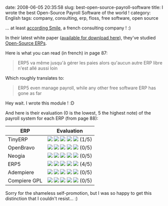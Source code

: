 date: 2008-06-05 20:35:58
slug: best-open-source-payroll-software
title: I wrote the best Open-Source Payroll Software of the world !
category: English
tags: company, consulting, erp, floss, free software, open source

... at least [according Smile](http://www.smile.fr), a french consulting company ! :)

In their latest white paper ([available for download here](http://www.smile.fr/Livres-blancs/ERP-et-decisionnel/ERP-open-source)), they've studied [Open-Source ERPs](http://en.wikipedia.org/wiki/Category:Free_ERP_software).

Here is what you can read (in french) in page 87:

> ERP5 va même jusqu'à gérer les paies alors qu'aucun autre ERP libre n'est allé aussi loin

Which roughly translates to:

> ERP5 even manage payroll, while any other free software ERP has gone as far

Hey wait. I wrote this module ! :D

And here is their evaluation (0 is the lowest, 5 the highest note) of the payroll system for each ERP (from page 88):

ERP | Evaluation
--- | ---
TinyERP | ![](/static/uploads/2008/06/star-yellow.png) ![](/static/uploads/2008/06/star-transparent.png) ![](/static/uploads/2008/06/star-transparent.png) ![](/static/uploads/2008/06/star-transparent.png) ![](/static/uploads/2008/06/star-transparent.png) (1/5)
OpenBravo | ![](/static/uploads/2008/06/star-transparent.png) ![](/static/uploads/2008/06/star-transparent.png) ![](/static/uploads/2008/06/star-transparent.png) ![](/static/uploads/2008/06/star-transparent.png) ![](/static/uploads/2008/06/star-transparent.png) (0/5)
Neogia | ![](/static/uploads/2008/06/star-transparent.png) ![](/static/uploads/2008/06/star-transparent.png) ![](/static/uploads/2008/06/star-transparent.png) ![](/static/uploads/2008/06/star-transparent.png) ![](/static/uploads/2008/06/star-transparent.png) (0/5)
ERP5 | ![](/static/uploads/2008/06/star-yellow.png) ![](/static/uploads/2008/06/star-yellow.png) ![](/static/uploads/2008/06/star-yellow.png) ![](/static/uploads/2008/06/star-yellow.png) ![](/static/uploads/2008/06/star-transparent.png) (4/5)
Adempiere | ![](/static/uploads/2008/06/star-transparent.png) ![](/static/uploads/2008/06/star-transparent.png) ![](/static/uploads/2008/06/star-transparent.png) ![](/static/uploads/2008/06/star-transparent.png) ![](/static/uploads/2008/06/star-transparent.png) (0/5)
Compiere GPL | ![](/static/uploads/2008/06/star-transparent.png) ![](/static/uploads/2008/06/star-transparent.png) ![](/static/uploads/2008/06/star-transparent.png) ![](/static/uploads/2008/06/star-transparent.png) ![](/static/uploads/2008/06/star-transparent.png) (0/5)

Sorry for the shameless self-promotion, but I was so happy to get this distinction that I couldn't resist... :)
